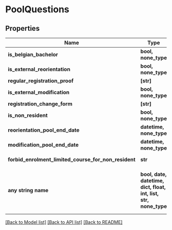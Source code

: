 # PoolQuestions


## Properties
Name | Type | Description | Notes
------------ | ------------- | ------------- | -------------
**is_belgian_bachelor** | **bool, none_type** |  | [optional] 
**is_external_reorientation** | **bool, none_type** |  | [optional] 
**regular_registration_proof** | **[str]** |  | [optional] 
**is_external_modification** | **bool, none_type** |  | [optional] 
**registration_change_form** | **[str]** |  | [optional] 
**is_non_resident** | **bool, none_type** |  | [optional] 
**reorientation_pool_end_date** | **datetime, none_type** |  | [optional] [readonly] 
**modification_pool_end_date** | **datetime, none_type** |  | [optional] [readonly] 
**forbid_enrolment_limited_course_for_non_resident** | **str** |  | [optional] [readonly] 
**any string name** | **bool, date, datetime, dict, float, int, list, str, none_type** | any string name can be used but the value must be the correct type | [optional]

[[Back to Model list]](../README.md#documentation-for-models) [[Back to API list]](../README.md#documentation-for-api-endpoints) [[Back to README]](../README.md)


